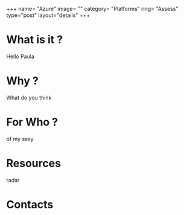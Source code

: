 +++
name= "Azure"
image= ""
category= "Platforms"
ring= "Assess"
type="post"
layout="details"
+++
# What is it ?
Hello Paula
# Why ?
What do you think
# For Who ?
of my sexy
# Resources
radar
# Contacts